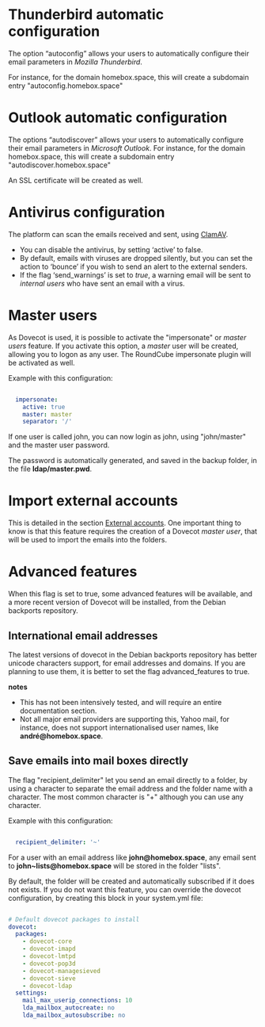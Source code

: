 # Thunderbird automatic configuration

The option “autoconfig” allows your users to
automatically configure their email parameters in _Mozilla
Thunderbird_.

For instance, for the domain homebox.space, this will create
a subdomain entry "autoconfig.homebox.space"

# Outlook automatic configuration

The options “autodiscover” allows your users to
automatically configure their email parameters in
_Microsoft Outlook_. For instance, for the domain homebox.space,
this will create a subdomain entry "autodiscover.homebox.space"

An SSL certificate will be created as well.

# Antivirus configuration

The platform can scan the emails received and sent, using
[ClamAV](https://clamav.net/).

- You can disable the antivirus, by setting ‘active’ to false.
- By default, emails with viruses are dropped silently, but you can
  set the action to ‘bounce’ if you wish to send an alert to the
  external senders.
- If the flag ‘send_warnings’ is set to _true_, a warning email will
  be sent to _internal users_ who have sent an email with a virus.

# Master users

As Dovecot is used, it is possible to activate the "impersonate" or
_master users_ feature.  If you activate this option, a _master_ user
will be created, allowing you to logon as any user.  The RoundCube
impersonate plugin will be activated as well.

Example with this configuration:

```yaml

  impersonate:
    active: true
    master: master
    separator: '/' 

```

If one user is called john, you can now login as john, using
"john/master" and the master user password.

The password is automatically generated, and saved in the backup
folder, in the file __ldap/master.pwd__.

# Import external accounts

This is detailed in the section [External accounts](external-accounts.md).
One important thing to know is that this feature requires the creation
of a Dovecot _master user_, that will be used to import the emails into the folders.

# Advanced features

When this flag is set to true, some advanced features will be
available, and a more recent version of Dovecot will be installed,
from the Debian backports repository.

## International email addresses

The latest versions of dovecot in the Debian backports repository has
better unicode characters support, for email addresses and domains. If
you are planning to use them, it is better to set the flag
advanced_features to true.

__notes__

- This has not been intensively tested, and will require an entire
  documentation section.
- Not all major email providers are supporting this, Yahoo mail, for
  instance, does not support internationalised user names, like
  __andré@homebox.space__.

## Save emails into mail boxes directly

The flag "recipient_delimiter" let you send an email directly to a
folder, by using a character to separate the email address and the
folder name with a character. The most common character is "+"
although you can use any character.

Example with this configuration:

```yaml

  recipient_delimiter: '~'

```
For a user with an email address like __john@homebox.space__, any
email sent to __john~lists@homebox.space__ will be stored in
the folder "lists".

By default, the folder will be created and automatically subscribed if
it does not exists.  If you do not want this feature, you can override
the dovecot configuration, by creating this block in your system.yml
file:

```yaml

# Default dovecot packages to install
dovecot:
  packages:
    - dovecot-core
    - dovecot-imapd
    - dovecot-lmtpd
    - dovecot-pop3d
    - dovecot-managesieved
    - dovecot-sieve
    - dovecot-ldap
  settings:
    mail_max_userip_connections: 10
    lda_mailbox_autocreate: no
    lda_mailbox_autosubscribe: no

```

